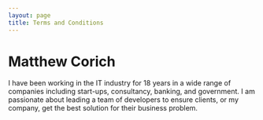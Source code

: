 ```yaml
---
layout: page
title: Terms and Conditions
---
```


# Matthew Corich

I have been working in the IT industry for 18 years in a wide range of companies including start-ups, consultancy, banking, and government. I am passionate about leading a team of developers to ensure clients, or my company, get the best solution for their business problem.
